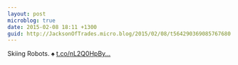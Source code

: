 ```yaml
---
layout: post
microblog: true
date: 2015-02-08 18:11 +1300
guid: http://JacksonOfTrades.micro.blog/2015/02/08/t564290369085767680.html
---
```

Skiing Robots. ♠ [t.co/nL2Q0HpBy...](http://t.co/nL2Q0HpByz)
